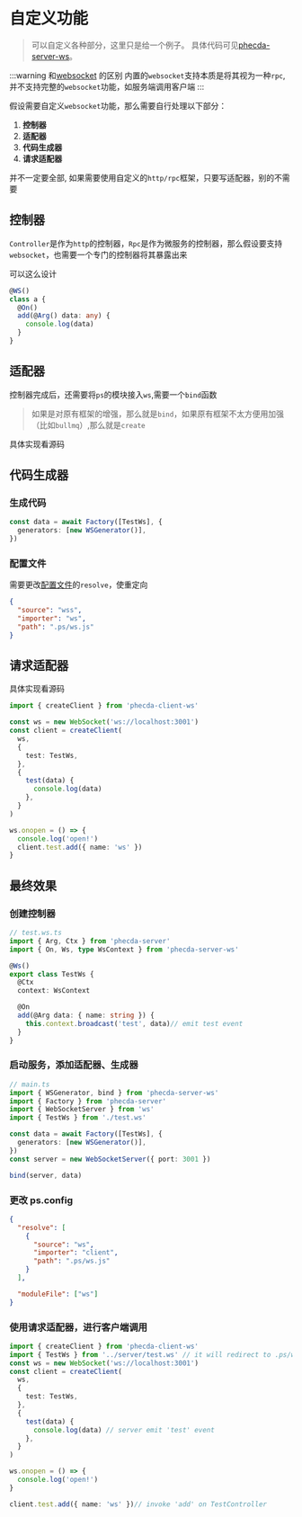 # 自定义功能

> 可以自定义各种部分，这里只是给一个例子。
> 具体代码可见[phecda-server-ws](https://github.com/fgsreally/phecda-ws)。
>

:::warning 和[websocket](../rpc/ws&electron.md) 的区别
内置的`websocket`支持本质是将其视为一种`rpc`,并不支持完整的`websocket`功能，如服务端调用客户端
:::

假设需要自定义`websocket`功能，那么需要自行处理以下部分：

1. **控制器**
2. **适配器**
3. **代码生成器**
4. **请求适配器**

并不一定要全部, 如果需要使用自定义的`http/rpc`框架，只要写适配器，别的不需要


## 控制器

`Controller`是作为`http`的控制器，`Rpc`是作为微服务的控制器，那么假设要支持`websocket`，也需要一个专门的控制器将其暴露出来

可以这么设计

```ts
@WS()
class a {
  @On()
  add(@Arg() data: any) {
    console.log(data)
  }
}
```

## 适配器
控制器完成后，还需要将`ps`的模块接入`ws`,需要一个`bind`函数

> 如果是对原有框架的增强，那么就是`bind`，如果原有框架不太方便用加强（比如`bullmq`）,那么就是`create`

具体实现看源码


## 代码生成器
### 生成代码

```ts
const data = await Factory([TestWs], {
  generators: [new WSGenerator()],
})
```
### 配置文件

需要更改[配置文件](../runtime/command.md#phecda-init)的`resolve`，使重定向

```json
{
  "source": "wss",
  "importer": "ws",
  "path": ".ps/ws.js"
}
```

## 请求适配器

具体实现看源码

```ts
import { createClient } from 'phecda-client-ws'

const ws = new WebSocket('ws://localhost:3001')
const client = createClient(
  ws,
  {
    test: TestWs,
  },
  {
    test(data) {
      console.log(data)
    },
  }
)

ws.onopen = () => {
  console.log('open!')
  client.test.add({ name: 'ws' })
}
```

## 最终效果

### 创建控制器

```ts
// test.ws.ts
import { Arg, Ctx } from 'phecda-server'
import { On, Ws, type WsContext } from 'phecda-server-ws'

@Ws()
export class TestWs {
  @Ctx
  context: WsContext

  @On
  add(@Arg data: { name: string }) {
    this.context.broadcast('test', data)// emit test event
  }
}
```

### 启动服务，添加适配器、生成器

```ts
// main.ts
import { WSGenerator, bind } from 'phecda-server-ws'
import { Factory } from 'phecda-server'
import { WebSocketServer } from 'ws'
import { TestWs } from './test.ws'

const data = await Factory([TestWs], {
  generators: [new WSGenerator()],
})
const server = new WebSocketServer({ port: 3001 })

bind(server, data)
```

### 更改 ps.config

```json
{
  "resolve": [
    {
      "source": "ws",
      "importer": "client",
      "path": ".ps/ws.js"
    }
  ],

  "moduleFile": ["ws"]
}
```

### 使用请求适配器，进行客户端调用

```ts
import { createClient } from 'phecda-client-ws'
import { TestWs } from '../server/test.ws' // it will redirect to .ps/ws.js
const ws = new WebSocket('ws://localhost:3001')
const client = createClient(
  ws,
  {
    test: TestWs,
  },
  {
    test(data) {
      console.log(data) // server emit 'test' event
    },
  }
)

ws.onopen = () => {
  console.log('open!')
}

client.test.add({ name: 'ws' })// invoke 'add' on TestController
```

